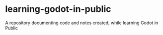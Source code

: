 # learning-godot-in-public
A repository documenting code and notes created, while learning Godot in Public
